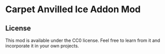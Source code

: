 # Carpet Anvilled Ice Addon Mod

## License

This mod is available under the CC0 license. Feel free to learn from it and incorporate it in your own projects.
